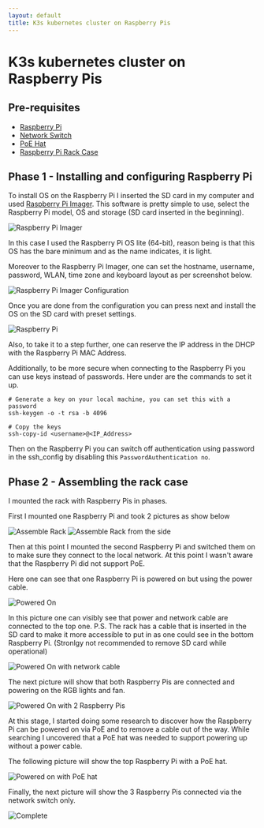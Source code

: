 ```yaml
---
layout: default
title: K3s kubernetes cluster on Raspberry Pis
---
```


# K3s kubernetes cluster on Raspberry Pis

## Pre-requisites

- [Raspberry Pi](https://www.amazon.de/-/en/dp/B07WHWR4LH?ref_=ppx_hzsearch_conn_dt_b_fed_asin_title_1)
- [Network Switch](https://www.amazon.de/-/en/dp/B08LZJ2H9S?ref=ppx_yo2ov_dt_b_fed_asin_title&th=1)
- [PoE Hat](https://www.amazon.de/-/en/dp/B091YZ2QSM?ref=ppx_yo2ov_dt_b_fed_asin_title&th=1)
- [Raspberry Pi Rack Case](https://www.amazon.de/-/en/dp/B085ZZV66P?ref=ppx_yo2ov_dt_b_fed_asin_title&th=1)

## Phase 1 - Installing and configuring Raspberry Pi

To install OS on the Raspberry Pi I inserted the SD card in my computer and used [Raspberry Pi Imager](https://www.raspberrypi.com/software/). This software is pretty simple to use, select the Raspberry Pi model, OS and storage (SD card inserted in the beginning).

![Raspberry Pi Imager](../Images/k3s-on-raspberry-pis/raspberry-pi-imager.jpg)

In this case I used the Raspberry Pi OS lite (64-bit), reason being is that this OS has the bare minimum and as the name indicates, it is light.

Moreover to the Raspberry Pi Imager, one can set the hostname, username, password, WLAN, time zone and keyboard layout as per screenshot below.

![Raspberry Pi Imager Configuration](../Images/k3s-on-raspberry-pis/raspberry-pi-imager-configuration.jpg)

Once you are done from the configuration you can press next and install the OS on the SD card with preset settings.

![Raspberry Pi](../Images/k3s-on-raspberry-pis/configure-raspi.jpg)

Also, to take it to a step further, one can reserve the IP address in the DHCP with the Raspberry Pi MAC Address.

Additionally, to be more secure when connecting to the Raspberry Pi you can use keys instead of passwords. Here under are the commands to set it up.

```
# Generate a key on your local machine, you can set this with a password
ssh-keygen -o -t rsa -b 4096

# Copy the keys
ssh-copy-id <username>@<IP_Address>
```

Then on the Raspberry Pi you can switch off authentication using password in the ssh_config by disabling this `PasswordAuthentication no`.

## Phase 2 - Assembling the rack case

I mounted the rack with Raspberry Pis in phases.

First I mounted one Raspberry Pi and took 2 pictures as show below

![Assemble Rack](../Images/k3s-on-raspberry-pis/assemble-rack.jpg)
![Assemble Rack from the side](../Images/k3s-on-raspberry-pis/assemble-rack-side.jpg)

Then at this point I mounted the second Raspberry Pi and switched them on to make sure they connect to the local network. At this point I wasn't aware that the Raspberry Pi did not support PoE.

Here one can see that one Raspberry Pi is powered on but using the power cable.

![Powered On](../Images/k3s-on-raspberry-pis/powered-on.jpg)

In this picture one can visibly see that power and network cable are connected to the top one.
P.S. The rack has a cable that is inserted in the SD card to make it more accessible to put in as one could see in the bottom Raspberry Pi. (Stronlgy not recommended to remove SD card while operational)

![Powered On with network cable](../Images/k3s-on-raspberry-pis/powered-on-with-network-cable.jpg)

The next picture will show that both Raspberry Pis are connected and powering on the RGB lights and fan.

![Powered On with 2 Raspberry Pis](../Images/k3s-on-raspberry-pis/powered-on-with-2-raspi.jpg)

At this stage, I started doing some research to discover how the Raspberry Pi can be powered on via PoE and to remove a cable out of the way. While searching I uncovered that a PoE hat was needed to support powering up without a power cable.

The following picture will show the top Raspberry Pi with a PoE hat.

![Powered on with PoE hat](../Images/k3s-on-raspberry-pis/powered-on-with-poe-hat.jpg)

Finally, the next picture will show the 3 Raspberry Pis connected via the network switch only.

![Complete](../Images/k3s-on-raspberry-pis/complete.jpg)